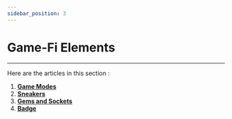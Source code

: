 ```yaml
---
sidebar_position: 3
---
```


# Game-Fi Elements

***

Here are the articles in this section : 

1. **[Game Modes](game-modes)**
2. **[Sneakers](sneakers)**
3. **[Gems and Sockets](gems-and-sockets)**
4. **[Badge](Badge)**
